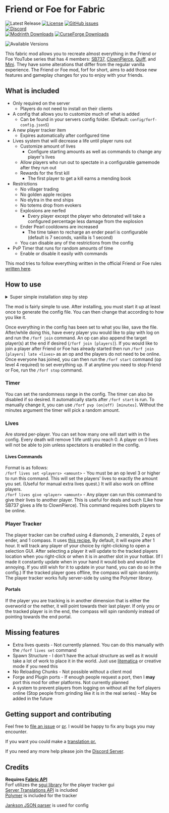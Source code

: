 # Friend or Foe for Fabric

![Latest Release](https://img.shields.io/github/v/tag/ILIkeFood971/forf?label=Latest%20Release)
[![License](https://img.shields.io/github/license/ILIkeFood971/forf)](https://github.com/ILikeFood971/ForF/blob/1.20/LICENSE)
[![GitHub issues](https://img.shields.io/github/issues/ILikeFood971/forf)](https://github.com/ILikeFood971/ForF/issues)  
[![Discord](https://img.shields.io/discord/1142919875300430015?logo=discord&label=discord)](https://discord.gg/ypyRwVEaBT)  
[![Modrinth Downloads](https://img.shields.io/modrinth/dt/forf?logo=modrinth&label=Modrinth%20Downloads)](https://modrinth.com/mod/forf)
[![CurseForge Downloads](https://cf.way2muchnoise.eu/full_919008_CurseForge%20Downloads.svg)](https://www.curseforge.com/minecraft/mc-mods/forf)

![Available Versions](https://cf.way2muchnoise.eu/versions/For%20MC_919008_all.svg)

This fabric mod allows you to recreate almost everything in the Friend or Foe YouTube series that has 4
members: [SB737,](https://youtube.com/playlist?list=PLWJikipm2MTbCmHm6e9KV0bPmW6chk1j9) [ClownPierce,](https://www.youtube.com/@ClownPierce) [Quiff,](https://www.youtube.com/@QuiffYT)
and [Mini](https://www.youtube.com/playlist?list=PLkUQm5HBzevSUv6iW8EMErAmIKPKD4uF7). They have some alterations that
differ from the regular vanilla experience. The Friend or Foe mod, forf for short, aims to add those new features and
gameplay changes for you to enjoy with your friends.

## What is included

- Only required on the server
    - Players do not need to install on their clients
- A config that allows you to customize much of what is added
    - Can be found in your servers config folder. (Default: `config/forf-config.json5`)
- A new player tracker item
    - Expires automatically after configured time
- Lives system that will decrease a life until player runs out
    - Customize amount of lives
        - Configure starting amounts as well as commands to change any player's lives
    - Allow players who run out to spectate in a configurable gamemode after they run out
    - Rewards for the first kill
        - The first player to get a kill earns a mending book
- Restrictions
    - No villager trading
    - No golden apple recipes
    - No elytra in the end ships
    - No totems drop from evokers
    - Explosions are nerfed
        - Every player except the player who detonated will take a configured percentage less damage from the explosion
    - Ender Pearl cooldowns are increased
        - The time taken to recharge an ender pearl is configurable (default is 7 seconds, vanilla is 1 second)
    - You can disable any of the restrictions from the config
- PvP Timer that runs for random amounts of time
    - Enable or disable it easily with commands

This mod tries to follow everything written in the official Friend or Foe
rules [written here](https://pastebin.com/X9j3ZsNb).

## How to use

<details><summary>Super simple installation step by step</summary>

1. Set up a Minecraft server
    1. You can use either a server host or host it yourself
    2. If you are hosting it yourself, you can
       use [this](https://help.minecraft.net/hc/en-us/articles/360058525452-How-to-Setup-a-Minecraft-Java-Edition-Server)
       tutorial
    3. Download and install the latest Fabric Loader for servers from [here](https://fabricmc.net/use/server/)
        1. Most server hosts can do this automatically for you, if you need help installing on a server host look
           through their documentation or look up how to install Fabric on your server host
        2. If you're self-hosting it then replace the server jar you downloaded in step 1 with this new jar file
2. Install Friend or Foe and it's dependencies
    1. Download the latest Friend or Foe version for your Minecraft version
       from [Modrinth](https://modrinth.com/mod/forf)
       or [CurseForge](https://www.curseforge.com/minecraft/mc-mods/forf/files/all)
    2. Download the latest Fabric API version for your Minecraft version
       from [Modrinth](https://modrinth.com/mod/fabric-api)
       or [CurseForge](https://www.curseforge.com/minecraft/mc-mods/fabric-api/files/all)
    3. Put the 2 jar files you downloaded in step 3 and 4 into your server's `mods` folder
        1. If you are using a server host, you can usually do this through their file manager
        2. If you are self-hosting, you can find the `mods` folder in the same folder as the server jar
    4. Start up your server
        1. If you are using a server host, you can usually do this through their control panel
        2. If you are self-hosting, you can start it up by running the server jar file
3. Edit your Friend or Foe config file
    1. Stop your server
    2. Open the config file in your favorite text editor or in your server host's file manager
        1. You can find the config file in the same folder as the server jar
    3. Carefully look through all the options and edit them however you want
    4. Save the file
4. Start Friend or Foe
    1. Start up your server
    2. Run the `/forf join` command on every player you want to play with
        1. You can also append the target player(s) at the end if desired (`/forf join [players]`) (This works even with
           player who are not online)
    3. Run the `/forf start` command (op level 3 required) to set everything up
        1. Either have an op run it or run it on the server console
    4. Enjoy!

</details>

The mod is fairly simple to use. After installing, you must start it up at least once to generate the config file. You
can then change that according to how you like it.

Once everything in the config has been set to what you like, save the file. After/while doing this, have every player
you would like to play with log on and run the `/forf join` command. An op can also append the target player(s) at the
end if desired (`/forf join [players]`). If you would like to join a player after Friend or Foe has already started then
run `/forf join [players] late <lives>` as an op and the players do not need to be online. Once everyone has joined, you
can then run the `/forf start` command (op level 4 required) to set everything up. If at anytime you need to stop Friend
or Foe, run the `/forf stop` command.

### Timer

You can set the randomness range in the config. The timer can also be disabled if so desired. It automatically starts
after `/forf start` is run. To manually change it, you can use `/forf pvp (on|off) [minutes]`. Without the minutes
argument the timer will pick a random amount.

### Lives

Are stored per-player. You can set how many one will start with in the config. Every death will remove 1 life until you
reach 0. A player on 0 lives will not be able to join unless spectators is enabled in the config.

#### Lives Commands

Format is as follows:  
`/forf lives set <players> <amount>` - You must be an op level 3 or higher to run this command. This will set the
players' lives to exactly the amount you set. (Useful for manual extra lives quest.) It will also work on offline
players.  
`/forf lives give <player> <amount>` - Any player can run this command to give their lives to another player. This is
useful for deals and such (Like how SB737 gives a life to ClownPierce). This command requires both players to be online.

### Player Tracker

The player tracker can be crafted using 4 diamonds, 2 emeralds, 2 eyes of ender, and 1 compass. It
uses [this recipe.](https://gyazo.com/444fa8fc199afff4d1af3c8dd641fab4) By default, it will expire after 1 hour. It will
track any player of your choice by right-clicking to open a selection GUI. After selecting a player it will update to
the tracked players location when you right-click or when it is in another slot in your hotbar. (If I made it constantly
update when in your hand it would bob and would be annoying. If you still wish for it to update in your hand, you can do
so in the config.) If the tracked player goes offline, the compass will spin randomly. The player tracker works fully
server-side by using the Polymer library.

#### Portals

If the player you are tracking is in another dimension that is either the overworld or the nether, it will point towards
their last player. If only you or the tracked player is in the end, the compass will spin randomly instead of pointing
towards the end portal.

## Missing features

- Extra lives quests - Not currently planned. You can do this manually with the `/forf lives set` command
- Spawn Structure - I don't have the actual structure as well as it would take a lot of work to place it in the world.
  Just use [litematica](https://www.curseforge.com/minecraft/mc-mods/litematica) or creative mode if you need this
- No Reloading Chunks - Not possible without a client mod
- Forge and Plugin ports - If enough people request a port, then I **may** port this mod for other platforms. Not
  currently planned
- A system to prevent players from logging on without all the forf players online (Stop people from grinding like it is
  in the real series) - May be added in the future

## Getting support and contributing

Feel free to [file an issue](https://github.com/ILikeFood971/ForF/issues)
or [pr](https://github.com/ILikeFood971/ForF/pulls). I would be happy to fix any bugs you may encounter.

If you want you could make
a [translation pr.](https://github.com/ILikeFood971/ForF/tree/main/src/main/resources/assets/forf/lang)

If you need any more help please join the [Discord Server](https://discord.gg/ypyRwVEaBT).

## Credits

**Requires [Fabric API](https://modrinth.com/mod/fabric-api)**  
Forf utilizes the [sgui library](https://github.com/Patbox/sgui) for the player tracker gui  
[Server Translations API](https://github.com/NucleoidMC/Server-Translations) is included  
[Polymer](https://github.com/Patbox/polymer) is included for the tracker

[Jankson JSON parser](https://github.com/falkreon/Jankson) is used for config